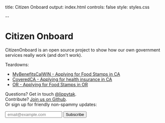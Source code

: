 title: Citizen Onboard
output: index.html
controls: false
style: styles.css

--

# Citizen Onboard
CitizenOnboard is an open source project to show how our own government services really work (and don't work).

Teardowns:
- [MyBenefitsCalWIN - Applying for Food Stamps in CA](calfresh)
- [CoveredCA - Applying for health insurance in CA ](coveredca)
- [OR - Applying for Food Stamps in OR ](OR)

Questions? Get in touch [@lippytak](http://twitter.com/lippytak).<br>
Contribute? [Join us on Github](https://github.com/codeforamerica/citizen-onboard).<br>
Or sign up for friendly non-spammy updates:
<div class="email-group"> <form id="subscribe-form" method="post" action="http://tinyletter.com/CitizenOnboard">
    <input type="email" id="email" name="email" value="" placeholder=" email@example.com ">
    <button class="button" type="submit"> Subscribe </button>
</form>
</div>